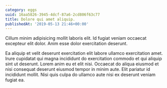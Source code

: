 ```yaml
---
category: eggs
uuid: 16aa5826-3945-4dcf-87a6-2cd806f63c77
title: Dolore qui amet aliquip.
publishedAt: '2019-05-13 21:46+00:00'
---
```


Cillum minim adipisicing mollit laboris elit. Id fugiat veniam occaecat excepteur elit dolor. Anim esse dolor exercitation deserunt.

Ea aliquip et velit deserunt exercitation elit labore ullamco exercitation amet. Irure cupidatat qui magna incididunt do exercitation commodo et qui aliquip sint ut deserunt. Lorem anim eu et elit nisi. Occaecat do aliqua eiusmod et nisi consequat deserunt eiusmod tempor in minim aute. Elit pariatur id incididunt mollit. Nisi quis culpa do ullamco aute nisi ex deserunt veniam fugiat ea.